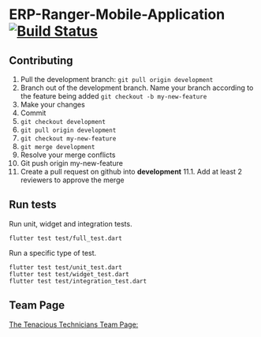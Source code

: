 # ERP-Ranger-Mobile-Application [![Build Status](https://travis-ci.org/cos301-2019-se/ERP-Ranger-Mobile-Application.svg?branch=master)](https://travis-ci.org/cos301-2019-se/ERP-Ranger-Mobile-Application)

## Contributing
1. Pull the development branch: ```git pull origin development```
2. Branch out of the development branch. Name your branch according to the feature being added ```git checkout -b my-new-feature```
3. Make your changes
4. Commit
5. ```git checkout development```
6. ```git pull origin development```
7. ```git checkout my-new-feature```
8. ```git merge development```
9. Resolve your merge conflicts
10. Git push origin my-new-feature
11. Create a pull request on github into **development**
11.1. Add at least 2 reviewers to approve the merge

## Run tests
Run unit, widget and integration tests.
```
flutter test test/full_test.dart
```
Run a specific type of test.
```
flutter test test/unit_test.dart
flutter test test/widget_test.dart
flutter test test/integration_test.dart
```

## Team Page
[The Tenacious Technicians Team Page:](https://cs.up.ac.za/teams/pages/site_view/66)

